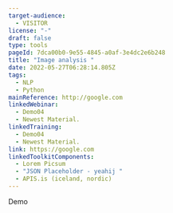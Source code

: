 ```yaml
---
target-audience:
  - VISITOR
license: "-"
draft: false
type: tools
pageId: 7dca00b0-9e55-4845-a0af-3e4dc2e6b248
title: "Image analysis "
date: 2022-05-27T06:28:14.805Z
tags:
  - NLP
  - Python
mainReference: http://google.com
linkedWebinar:
  - Demo04
  - Newest Material.
linkedTraining:
  - Demo04
  - Newest Material.
link: https://google.com
linkedToolkitComponents:
  - Lorem Picsum
  - "JSON Placeholder - yeahij "
  - APIS.is (iceland, nordic)
---
```

Demo